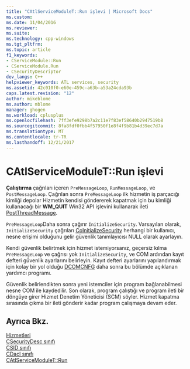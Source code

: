 ```yaml
---
title: "CAtlServiceModuleT::Run işlevi | Microsoft Docs"
ms.custom: 
ms.date: 11/04/2016
ms.reviewer: 
ms.suite: 
ms.technology: cpp-windows
ms.tgt_pltfrm: 
ms.topic: article
f1_keywords:
- CServiceModule::Run
- CServiceModule.Run
- CSecurityDescriptor
dev_langs: C++
helpviewer_keywords: ATL services, security
ms.assetid: 42c010f0-e60e-459c-a63b-a53a24cda93b
caps.latest.revision: "12"
author: mikeblome
ms.author: mblome
manager: ghogen
ms.workload: cplusplus
ms.openlocfilehash: 7ff3efe9298b7a2c11e7f83ef58640b2947519b8
ms.sourcegitcommit: 8fa8fdf0fbb4f57950f1e8f4f9b81b4d39ec7d7a
ms.translationtype: MT
ms.contentlocale: tr-TR
ms.lasthandoff: 12/21/2017
---
```

# <a name="catlservicemoduletrun-function"></a>CAtlServiceModuleT::Run işlevi
**Çalıştırma** çağrıları içeren `PreMessageLoop`, `RunMessageLoop`, ve `PostMessageLoop`. Çağrılan sonra `PreMessageLoop` ilk hizmetin iş parçacığı kimliği depolar Hizmetin kendisi göndererek kapatmak için bu kimliği kullanacağı bir **WM_QUIT** Win32 API işlevini kullanarak ileti [PostThreadMessage](http://msdn.microsoft.com/library/windows/desktop/ms644946).  
  
 `PreMessageLoop`Daha sonra çağırır `InitializeSecurity`. Varsayılan olarak, `InitializeSecurity` çağrıları [CoInitializeSecurity](http://msdn.microsoft.com/library/windows/desktop/ms693736) herhangi bir kullanıcı, nesne erişimi olduğunu gelir güvenlik tanımlayıcısı NULL olarak ayarlayın.  
  
 Kendi güvenlik belirtmek için hizmet istemiyorsanız, geçersiz kılma `PreMessageLoop` ve çağrısı yok `InitializeSecurity`, ve COM ardından kayıt defteri güvenlik ayarlarını belirleyin. Kayıt defteri ayarlarını yapılandırmak için kolay bir yol olduğu [DCOMCNFG](../atl/dcomcnfg.md) daha sonra bu bölümde açıklanan yardımcı programı.  
  
 Güvenlik belirlendikten sonra yeni istemciler için program bağlanabilmesi nesne COM ile kaydedilir. Son olarak, program çalıştığı ve program ileti bir döngüye girer Hizmet Denetim Yöneticisi (SCM) söyler. Hizmet kapatma sırasında çıkma bir ileti gönderir kadar program çalışmaya devam eder.  
  
## <a name="see-also"></a>Ayrıca Bkz.  
 [Hizmetleri](../atl/atl-services.md)   
 [CSecurityDesc sınıfı](../atl/reference/csecuritydesc-class.md)   
 [CSID sınıfı](../atl/reference/csid-class.md)   
 [CDacl sınıfı](../atl/reference/cdacl-class.md)   
 [CAtlServiceModuleT::Run](../atl/reference/catlservicemodulet-class.md#run)

